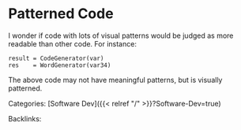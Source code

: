 # Patterned Code

I wonder if code with lots of visual patterns would be judged as more readable
than other code.  For instance:

```
result = CodeGenerator(var)
res    = WordGenerator(var34)
```

The above code may not have meaningful patterns, but is visually patterned.










Categories: [Software Dev]({{< relref "/" >}}?Software-Dev=true)

Backlinks: 